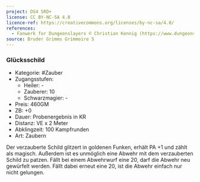 ```yaml
---
project: DS4 SRD+
license: CC BY-NC-SA 4.0
licence-ref: https://creativecommons.org/licenses/by-nc-sa/4.0/
references: 
  - Fanwerk for Dungeonslayers © Christian Kennig (https://www.dungeonslayers.net/)
source: Bruder Grimms Grimmoire 5
---
```


### Glücksschild

- Kategorie: #Zauber
- Zugangsstufen:
  - Heiler: -
  - Zauberer: 10
  - Schwarzmagier: -
- Preis: 460GM
- ZB: +0
- Dauer: Probenergebnis in KR
- Distanz: VE x 2 Meter
- Abklingzeit: 100 Kampfrunden
- Art: Zaubern

Der verzauberte Schild glitzert in goldenen Funken, erhält PA +1 und zählt als magisch. Außerdem ist es unmöglich eine Abwehr mit dem verzauberten Schild zu patzen. Fällt bei einem Abwehrwurf eine 20, darf die Abwehr neu gewürfelt werden. Fällt dabei erneut eine 20, ist die Abwehr einfach nur nicht gelungen.

